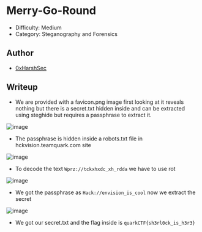 # Merry-Go-Round
- Difficulty: Medium
- Category: Steganography and Forensics

## Author 
- [0xHarshSec](https://0xharshsec)

## Writeup
- We are provided with a favicon.png image first looking at it reveals nothing but there is a secret.txt hidden inside and can be extracted using steghide but requires a passphrase to extract it.

![image](https://github.com/TeamQuarkVIT/hackEnvisionCTF-2024/assets/84784218/c55c1309-785d-44d5-a337-27a13b91cc35)

- The passphrase is hidden inside a robots.txt file in hckvision.teamquark.com site

![image](https://github.com/TeamQuarkVIT/hackEnvisionCTF-2024/assets/84784218/6d1ab5a9-c96a-4ab2-af2b-1954d8aad331)

- To decode the text ```Wprz://tckxhxdc_xh_rdda``` we have to use rot

![image](https://github.com/TeamQuarkVIT/hackEnvisionCTF-2024/assets/84784218/61af3ac4-b449-4156-a3b7-73284e7d0adb)

- We got the passphrase as ```Hack://envision_is_cool``` now we extract the secret

![image](https://github.com/TeamQuarkVIT/hackEnvisionCTF-2024/assets/84784218/d52938ca-cc2a-4234-92f5-c2a8c61fb5a9)

- We got our secret.txt and the flag inside is ```quarkCTF{sh3rl0ck_is_h3r3}```

